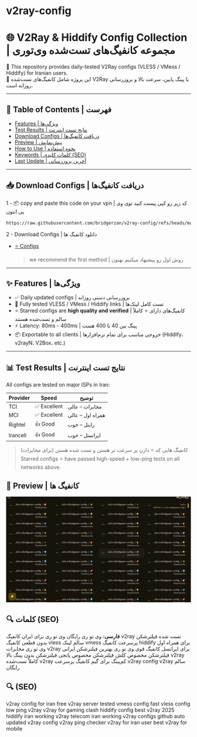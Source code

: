 # v2ray-config

# 🌐 V2Ray & Hiddify Config Collection | مجموعه کانفیگ‌های تست‌شده وی‌تو‌ری

🔎 This repository provides daily-tested V2Ray configs (VLESS / VMess / Hiddify) for Iranian users.  
🔄 این پروژه شامل کانفیگ‌های تست‌شده V2Ray با پینگ پایین، سرعت بالا و بروزرسانی روزانه است.

---

## 📌 Table of Contents | فهرست

- [Features | ویژگی‌ها](#features--ویژگیها)
- [Test Results | نتایج تست اینترنت](#test-results--نتایج-تست-اینترنت)
- [Download Configs | دریافت کانفیگ‌ها](#download-configs--دریافت-کانفیگها)
- [Preview | پیش‌نمایش](#preview--پیشنمایش)
- [How to Use | نحوه استفاده](#how-to-use--نحوه-استفاده)
- [Keywords | کلمات کلیدی (SEO)](#keywords--کلمات-کلیدی-seo)
- [Last Update | آخرین بروزرسانی](#last-update--آخرین-بروزرسانی)

---

## 📥 Download Configs | دریافت کانفیگ‌ها
1 - 📦 copy and paste this code on your vpn | کد زیر رو کپی پیست کنید توی وی پی انتون
```bash
https://raw.githubusercontent.com/bridgerzan/v2ray-config/refs/heads/main/configs.txt
```
2 -  Download Configs | دانلود کانفبگ ها
- [⭐ Configs](configs.txt)

  > we recommend the first method | روش اول رو پیشنهاد میکنیم بهتون
---

## ✨ Features | ویژگی‌ها

- ✅ Daily updated configs | بروزرسانی دستی روزانه
- 🧪 Fully tested VLESS / VMess / Hiddify links | تست کامل لینک‌ها
- ⭐ Starred configs are **high quality and verified** | کانفیگ‌های دارای ⭐ کاملاً سالم و تست‌شده هستند
- ⚡ Latency: 80ms - 400ms | پینگ بین 40 تا 400 هست
- 📦 Exportable to all clients | خروجی مناسب برای تمام نرم‌افزارها (Hiddify، v2rayN، V2Box، etc.)

---

## 📊 Test Results | نتایج تست اینترنت

All configs are tested on major ISPs in Iran:

| Provider | Speed  | توضیح |
|----------|--------|--------|
| TCI      | ✅ Excellent | مخابرات – عالی |
| MCI      | ✅ Excellent | همراه اول – عالی |
| Rightel  | 👍 Good     | رایتل – خوب |
| Irancell | 👍 Good     | ایرانسل – خوب |
> کانفیگ هایی که ⭐ دارن پر سرعت تر هستن و تست شده هستن (برای مخابرات)
> Starred configs ⭐ have passed high-speed + low-ping tests on all networks above.



## 📸 Preview | کانفیگ ها

![images](https://raw.githubusercontent.com/bridgerzan/v2ray-config/main/image.png)





## 🔍 کلمات (SEO)

**فارسی:**
وی تو ری رایگان
وی تو ری برای ایران
کانفیگ v2ray تست شده
فیلترشکن بدون قطعی
کانفیگ vless سالم
لینک vmess پرسرعت
کانفیگ hiddify برای همراه اول
وی تو ری مخابرات
v2ray برای ایرانسل
کانفیگ قوی وی تو ری
بهترین فیلترشکن ایرانی
فیلترشکن مخصوص کلش
فیلترشکن مخصوص پابجی
فیلترشکن بدون پینگ بالا
v2ray کاملاً تست‌شده
v2ray کم‌پینگ برای گیم
کانفیگ پرسرعت v2ray
config v2ray سالم رایگان
## 🔍 (SEO)
v2ray config for iran
free v2ray server
tested vmess config
fast vless config
low ping v2ray
v2ray for gaming
clash hiddify config
best v2ray 2025
hiddify iran working
v2ray telecom iran
working v2ray configs github
auto updated v2ray config
v2ray ping checker
v2ray for iran user
best v2ray for mobile


